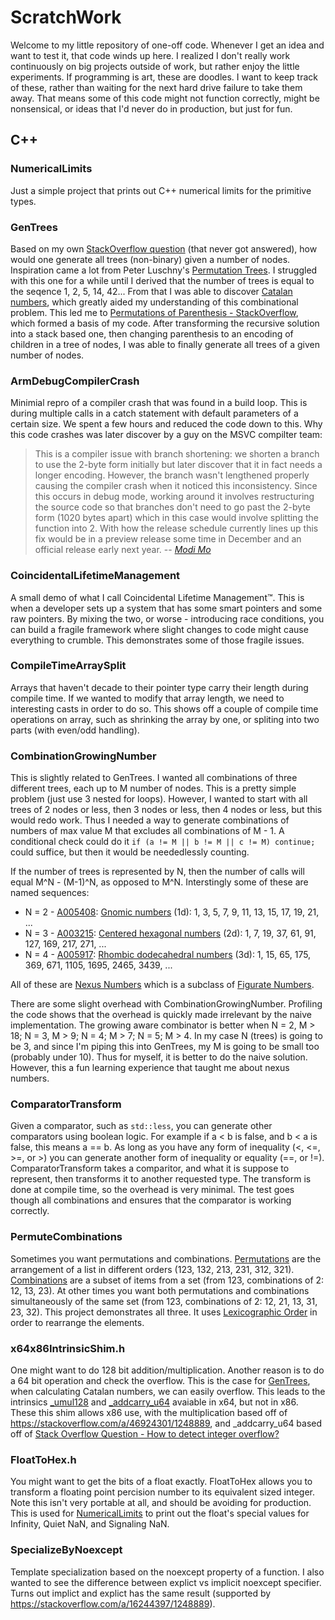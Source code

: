 # ScratchWork

Welcome to my little repository of one-off code. Whenever I get an idea and want to test it, that code winds up here. I realized I don't really work continuously on big projects outside of work, but rather enjoy the little experiments. If programming is art, these are doodles. I want to keep track of these, rather than waiting for the next hard drive failure to take them away. That means some of this code might not function correctly, might be nonsensical, or ideas that I'd never do in production, but just for fun.

## C++

### NumericalLimits

Just a simple project that prints out C++ numerical limits for the primitive types.

### GenTrees

Based on my own [StackOverflow question](https://stackoverflow.com/q/50261225/1248889) (that never got answered), how would one generate all trees (non-binary) given a number of nodes. Inspiration came a lot from  Peter Luschny's [Permutation Trees](http://www.luschny.de/math/factorial/combi/PermutationTrees.html). I struggled with this one for a while until I derived that the number of trees is equal to the seqence 1, 2, 5, 14, 42... From that I was able to discover [Catalan numbers](https://en.wikipedia.org/wiki/Catalan_number), which greatly aided my understanding of this combinational problem. This led me to [Permutations of Parenthesis - StackOverflow](https://stackoverflow.com/a/3172190/1248889), which formed a basis of my code. After transforming the recursive solution into a stack based one, then changing parenthesis to an encoding of children in a tree of nodes, I was able to finally generate all trees of a given number of nodes.

### ArmDebugCompilerCrash

Minimial repro of a compiler crash that was found in a build loop. This is during multiple calls in a catch statement with default parameters of a certain size. We spent a few hours and reduced the code down to this. Why this code crashes was later discover by a guy on the MSVC compilter team:

> This is a compiler issue with branch shortening: we shorten a branch to use the 2-byte form initially but later discover that it in fact needs a longer encoding. However, the branch wasn't lengthened properly causing the compiler crash when it noticed this inconsistency.
> Since this occurs in debug mode, working around it involves restructuring the source code so that branches don't need to go past the 2-byte form (1020 bytes apart) which in this case would involve splitting the function into 2. With how the release schedule currently lines up this fix would be in a preview release some time in December and an official release early next year.
-- <cite>[Modi Mo](https://developercommunity.visualstudio.com/solutions/291627/view.html)</cite>

### CoincidentalLifetimeManagement

A small demo of what I call Coincidental Lifetime Management&trade;. This is when a developer sets up a system that has some smart pointers and some raw pointers. By mixing the two, or worse - introducing race conditions, you can build a fragile framework where slight changes to code might cause everything to crumble. This demonstrates some of those fragile issues.

### CompileTimeArraySplit

Arrays that haven't decade to their pointer type carry their length during compile time. If we wanted to modify that array length, we need to interesting casts in order to do so. This shows off a couple of compile time operations on array, such as shrinking the array by one, or spliting into two parts (with even/odd handling).

### CombinationGrowingNumber

This is slightly related to GenTrees. I wanted all combinations of three different trees, each up to M number of nodes. This is a pretty simple problem (just use 3 nested for loops). However, I wanted to start with all trees of 2 nodes or less, then 3 nodes or less, then 4 nodes or less, but this would redo work. Thus I needed a way to generate combinations of numbers of max value M that excludes all combinations of M - 1. A conditional check could do it `if (a != M || b != M || c != M) continue;` could suffice, but then it would be neededlessly counting.

If the number of trees is represented by N, then the number of calls will equal M^N - (M-1)^N, as opposed to M^N. Interstingly some of these are named sequences:

* N = 2 - [A005408](https://oeis.org/A005408): [Gnomic numbers](http://mathworld.wolfram.com/GnomonicNumber.html) (1d): 1, 3, 5, 7, 9, 11, 13, 15, 17, 19, 21, ...
* N = 3 - [A003215](https://oeis.org/A003215): [Centered hexagonal numbers](http://mathworld.wolfram.com/HexNumber.html) (2d): 1, 7, 19, 37, 61, 91, 127, 169, 217, 271, ...
* N = 4 - [A005917](https://oeis.org/A005917): [Rhombic dodecahedral numbers](http://mathworld.wolfram.com/RhombicDodecahedralNumber.html) (3d): 1, 15, 65, 175, 369, 671, 1105, 1695, 2465, 3439, ...

All of these are [Nexus Numbers](http://mathworld.wolfram.com/NexusNumber.html) which is a subclass of [Figurate Numbers](http://mathworld.wolfram.com/FigurateNumber.html).

There are some slight overhead with CombinationGrowingNumber. Profiling the code shows that the overhead is quickly made irrelevant by the naive implementation. The growing aware combinator is better when N = 2, M > 18; N = 3, M > 9; N = 4; M > 7; N = 5; M > 4. In my case N (trees) is going to be 3, and since I'm piping this into GenTrees, my M is going to be small too (probably under 10). Thus for myself, it is better to do the naive solution. However, this a fun learning experience that taught me about nexus numbers.

### ComparatorTransform

Given a comparator, such as `std::less`, you can generate other comparators using boolean logic. For example if a &lt; b is false, and b &lt; a is false, this means a == b. As long as you have any form of inequality (&lt;, &lt;=, &gt;=, or &gt;) you can generate another form of inequality or equality (==, or !=). ComparatorTransform takes a comparitor, and what it is suppose to represent, then transforms it to another requested type. The transform is done at compile time, so the overhead is very minimal. The test goes though all combinations and ensures that the comparator is working correctly.

### PermuteCombinations

Sometimes you want permutations and combinations. [Permutations](https://en.wikipedia.org/wiki/Permutation) are the arrangement of a list in different orders (123, 132, 213, 231, 312, 321). [Combinations](https://en.wikipedia.org/wiki/Combination) are a subset of items from a set (from 123, combinations of 2: 12, 13, 23). At other times you want both permutations and combinations simultaneously of the same set (from 123, combinations of 2: 12, 21, 13, 31, 23, 32). This project demonstrates all three. It uses [Lexicographic Order](https://en.wikipedia.org/wiki/Permutation#Generation_in_lexicographic_order) in order to rearrange the elements.

### x64x86IntrinsicShim.h

One might want to do 128 bit addition/multiplication. Another reason is to do a 64 bit operation and check the overflow. This is the case for [GenTrees](#gentrees), when calculating Catalan numbers, we can easily overflow. This leads to the intrinsics [\_umul128](https://msdn.microsoft.com/en-us/library/3dayytw9.aspx) and [\_addcarry_u64](https://software.intel.com/en-us/node/523867) avaiable in x64, but not in x86. These this shim allows x86 use, with the multiplication based off of https://stackoverflow.com/a/46924301/1248889, and \_addcarry_u64 based off of [Stack Overflow Question - How to detect integer overflow?](https://stackoverflow.com/questions/199333/how-to-detect-integer-overflow)

### FloatToHex.h

You might want to get the bits of a float exactly. FloatToHex allows you to transform a floating point percision number to its equivalent sized integer. Note this isn't very portable at all, and should be avoiding for production. This is used for [NumericalLimits](numericallimits) to print out the float's special values for Infinity, Quiet NaN, and Signaling NaN.

### SpecializeByNoexcept

Template specialization based on the noexcept property of a function. I also wanted to see the difference between explict vs implicit noexcept specifier. Turns out implict and explict has the same result (supported by https://stackoverflow.com/a/16244397/1248889).
